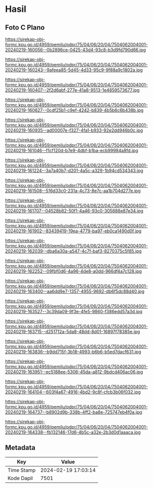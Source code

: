 # Hasil

## Foto C Plano

https://sirekap-obj-formc.kpu.go.id/4959/pemilu/pdpr/75/04/06/20/04/7504062004001-20240219-160056--0b2896ce-0425-43d4-93c8-b3d9fd790d66.jpg

https://sirekap-obj-formc.kpu.go.id/4959/pemilu/pdpr/75/04/06/20/04/7504062004001-20240219-160243--9afeea85-5d45-4d33-95c9-9f88a9c1802a.jpg

https://sirekap-obj-formc.kpu.go.id/4959/pemilu/pdpr/75/04/06/20/04/7504062004001-20240219-160407--2f2d6abf-277e-41a8-9513-1e4859573677.jpg

https://sirekap-obj-formc.kpu.go.id/4959/pemilu/pdpr/75/04/06/20/04/7504062004001-20240219-160627--0cdf25b1-c9ef-4242-b839-4b5b6c6b438b.jpg

https://sirekap-obj-formc.kpu.go.id/4959/pemilu/pdpr/75/04/06/20/04/7504062004001-20240219-160935--ad00007e-f327-4fa1-b933-92e2dd946b0c.jpg

https://sirekap-obj-formc.kpu.go.id/4959/pemilu/pdpr/75/04/06/20/04/7504062004001-20240219-161046--f1cf120d-b7e9-4dbf-b1ba-ecb99984a8fd.jpg

https://sirekap-obj-formc.kpu.go.id/4959/pemilu/pdpr/75/04/06/20/04/7504062004001-20240219-161224--3a7a40b7-d201-4a5c-a329-1b94cd534343.jpg

https://sirekap-obj-formc.kpu.go.id/4959/pemilu/pdpr/75/04/06/20/04/7504062004001-20240219-161508--516d33c0-231a-4c73-8e7c-aa1b704d277e.jpg

https://sirekap-obj-formc.kpu.go.id/4959/pemilu/pdpr/75/04/06/20/04/7504062004001-20240219-161707--04528b82-50f1-4a46-93c0-305688e87e34.jpg

https://sirekap-obj-formc.kpu.go.id/4959/pemilu/pdpr/75/04/06/20/04/7504062004001-20240219-161902--83439419-19ea-4779-ba97-eb0ca1490d0f.jpg

https://sirekap-obj-formc.kpu.go.id/4959/pemilu/pdpr/75/04/06/20/04/7504062004001-20240219-162039--dba6a30a-a547-4c7f-baf3-8270375c5f85.jpg

https://sirekap-obj-formc.kpu.go.id/4959/pemilu/pdpr/75/04/06/20/04/7504062004001-20240219-162252--09fbf0d6-4a96-4de8-a0dd-966df4a7c128.jpg

https://sirekap-obj-formc.kpu.go.id/4959/pemilu/pdpr/75/04/06/20/04/7504062004001-20240219-163400--aa6dd9e7-1357-4955-9692-db6f5dc88d40.jpg

https://sirekap-obj-formc.kpu.go.id/4959/pemilu/pdpr/75/04/06/20/04/7504062004001-20240219-163527--3c39da09-9f3e-4fe5-9860-f386edd57a3d.jpg

https://sirekap-obj-formc.kpu.go.id/4959/pemilu/pdpr/75/04/06/20/04/7504062004001-20240219-163715--d251712a-5da8-48dd-8d01-16897f78385e.jpg

https://sirekap-obj-formc.kpu.go.id/4959/pemilu/pdpr/75/04/06/20/04/7504062004001-20240219-163836--b9dd715f-3b18-4993-b6b6-b5ed7dacf631.jpg

https://sirekap-obj-formc.kpu.go.id/4959/pemilu/pdpr/75/04/06/20/04/7504062004001-20240219-163951--ec5188ee-5306-45da-a812-9bdcd406ac06.jpg

https://sirekap-obj-formc.kpu.go.id/4959/pemilu/pdpr/75/04/06/20/04/7504062004001-20240219-164104--603f4a67-4916-4bd2-9c8f-cfcb3b06f032.jpg

https://sirekap-obj-formc.kpu.go.id/4959/pemilu/pdpr/75/04/06/20/04/7504062004001-20240219-164737--b8902d9b-338b-4ff2-ba8e-725747eb4f0a.jpg

https://sirekap-obj-formc.kpu.go.id/4959/pemilu/pdpr/75/04/06/20/04/7504062004001-20240219-164338--fb132146-17d6-4b5c-a32e-2b3d0d1aaaca.jpg


## Metadata

| Key        | Value               |
| ---------- | ------------------- |
| Time Stamp | 2024-02-19 17:03:14 |
| Kode Dapil | 7501                |




